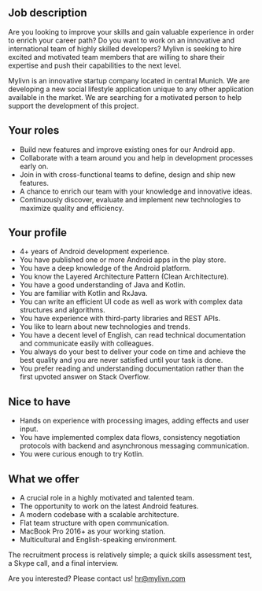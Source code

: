 ## Job description

Are you looking to improve your skills and gain valuable experience in order to enrich your career path? Do you want to work on an innovative and international team of highly skilled developers? Mylivn is seeking to hire excited and motivated team members that are willing to share their expertise and push their capabilities to the next level.

Mylivn is an innovative startup company located in central Munich. We are developing a new social lifestyle application unique to any other application available in the market. We are searching for a motivated person to help support the development of this project.

## Your roles

- Build new features and improve existing ones for our Android app.
- Collaborate with a team around you and help in development processes early on.
- Join in with cross-functional teams to define, design and ship new features.
- A chance to enrich our team with your knowledge and innovative ideas.
- Continuously discover, evaluate and implement new technologies to maximize quality and efficiency.


## Your profile

- 4+ years of Android development experience.
- You have published one or more Android apps in the play store.
- You have a deep knowledge of the Android platform.
- You know the Layered Architecture Pattern (Clean Architecture).
- You have a good understanding of Java and Kotlin.
- You are familiar with Kotlin and RxJava.
- You can write an efficient UI code as well as work with complex data structures and algorithms.
- You have experience with third-party libraries and REST APIs.
- You like to learn about new technologies and trends.
- You have a decent level of English, can read technical documentation and communicate easily with colleagues.
- You always do your best to deliver your code on time and achieve the best quality and you are never satisfied until your task is done.
- You prefer reading and understanding documentation rather than the first upvoted answer on Stack Overflow.


## Nice to have

- Hands on experience with processing images, adding effects and user input.
- You have implemented complex data flows, consistency negotiation protocols with backend and asynchronous messaging communication.
- You were curious enough to try Kotlin.


## What we offer

- A crucial role in a highly motivated and talented team.
- The opportunity to work on the latest Android features.
- A modern codebase with a scalable architecture.
- Flat team structure with open communication.
- MacBook Pro 2016+ as your working station.
- Multicultural and English-speaking environment.

The recruitment process is relatively simple; a quick skills assessment test, a Skype call, and a final interview.

Are you interested? Please contact us!
hr@mylivn.com